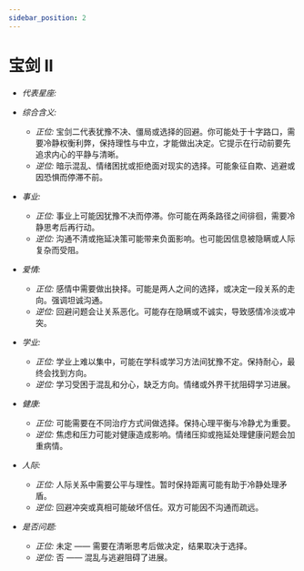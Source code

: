 ```yaml
---
sidebar_position: 2
---
```


# 宝剑 II

- *代表星座:*
- *综合含义:* 
  - *正位:* 宝剑二代表犹豫不决、僵局或选择的回避。你可能处于十字路口，需要冷静权衡利弊，保持理性与中立，才能做出决定。它提示在行动前要先追求内心的平静与清晰。
  - *逆位:* 暗示混乱、情绪困扰或拒绝面对现实的选择。可能象征自欺、逃避或因恐惧而停滞不前。
    
- *事业:* 
  - *正位:* 事业上可能因犹豫不决而停滞。你可能在两条路径之间徘徊，需要冷静思考后再行动。
  - *逆位:* 沟通不清或拖延决策可能带来负面影响。也可能因信息被隐瞒或人际复杂而受阻。
    
- *爱情:* 
  - *正位:* 感情中需要做出抉择。可能是两人之间的选择，或决定一段关系的走向。强调坦诚沟通。
  - *逆位:* 回避问题会让关系恶化。可能存在隐瞒或不诚实，导致感情冷淡或冲突。
    
- *学业:* 
  - *正位:* 学业上难以集中，可能在学科或学习方法间犹豫不定。保持耐心，最终会找到方向。
  - *逆位:* 学习受困于混乱和分心，缺乏方向。情绪或外界干扰阻碍学习进展。
    
- *健康:* 
  - *正位:* 可能需要在不同治疗方式间做选择。保持心理平衡与冷静尤为重要。
  - *逆位:* 焦虑和压力可能对健康造成影响。情绪压抑或拖延处理健康问题会加重病情。
    
- *人际:* 
  - *正位:* 人际关系中需要公平与理性。暂时保持距离可能有助于冷静处理矛盾。
  - *逆位:* 回避冲突或真相可能破坏信任。双方可能因不沟通而疏远。

    
- *是否问题:* 
  - *正位:* 未定 —— 需要在清晰思考后做决定，结果取决于选择。
  - *逆位:* 否 —— 混乱与逃避阻碍了进展。
